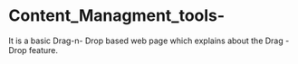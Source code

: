 # Content_Managment_tools-
It is a basic Drag-n- Drop based web page which explains about the Drag - Drop feature.
